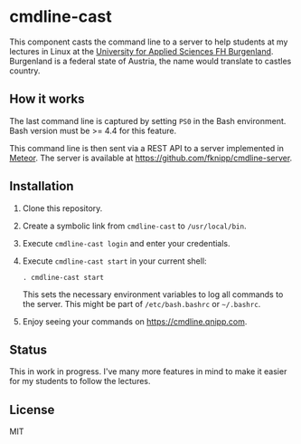 # cmdline-cast

This component casts the command line to a server to help students at my lectures in Linux at the [University for Applied Sciences FH Burgenland](http://www.fh-burgenland.at/). Burgenland is a federal state of Austria, the name would translate to castles country.

## How it works

The last command line is captured by setting `PS0` in the Bash environment. Bash version must be >= 4.4 for this feature.

This command line is then sent via a REST API to a server implemented in [Meteor](https://www.meteor.com/). The server is available at https://github.com/fknipp/cmdline-server.

## Installation

1. Clone this repository.
1. Create a symbolic link from `cmdline-cast` to `/usr/local/bin`.
1. Execute `cmdline-cast login` and enter your credentials.
1. Execute `cmdline-cast start` in your current shell:

    ```
    . cmdline-cast start
    ```
    This sets the necessary environment variables to log all commands to the server. This might be part of `/etc/bash.bashrc` or `~/.bashrc`.
1. Enjoy seeing your commands on https://cmdline.qnipp.com.

## Status

This in work in progress. I've many more features in mind to make it easier for my students to follow the lectures.


## License

MIT